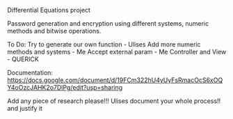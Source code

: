 Differential Equations project

Password generation and encryption using different
systems, numeric methods and bitwise operations.

To Do:
Try to generate our own function - Ulises
Add more numeric methods and systems - Me
Accept external param - Me
Controller and View - QUERICK

Documentation:
https://docs.google.com/document/d/19FCm322hU4yUyFsRmacOcS6xOQY4oOzcJAHK2o7DlPg/edit?usp=sharing

Add any piece of research please!!!
Ulises document your whole process!! and justify it

